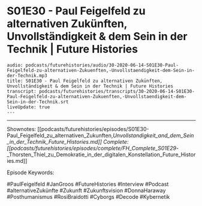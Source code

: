 # S01E30 - Paul Feigelfeld zu alternativen Zukünften, Unvollständigkeit & dem Sein in der Technik | Future Histories

```audio-note
audio: podcasts/futurehistories/audio/30-2020-06-14-S01E30-Paul-Feigelfeld-zu-alternativen-Zukuenften,-Unvollstaendigkeit-dem-Sein-in-der-Technik.mp3
title: S01E30 - Paul Feigelfeld zu alternativen Zukünften, Unvollständigkeit & dem Sein in der Technik | Future Histories
transcript: podcasts/futurehistories/transcripts/30-2020-06-14-S01E30-Paul-Feigelfeld-zu-alternativen-Zukuenften,-Unvollstaendigkeit-dem-Sein-in-der-Technik.srt
liveUpdate: true
---

```
---

Shownotes: [[podcasts/futurehistories/episodes/S01E30-Paul_Feigelfeld_zu_alternativen_Zukunften,_Unvollstandigkeit_and_dem_Sein_in_der_Technik_Future_Histories.md]]
Complete: [[podcasts/futurehistories/episodes/complete/FH_Complete_S01E29_-_Thorsten_Thiel_zu_Demokratie_in_der_digitalen_Konstellation_Future_Histories.md]]


Episode Keywords:

#PaulFeigelfeld #JanGroos #FutureHistories #Interview #Podcast #alternativeZukünfte #Zukunft #Zukunftsvision #DonnaHaraway #Posthumanismus #RosiBraidotti #Cyborgs #Decode #Kybernetik
